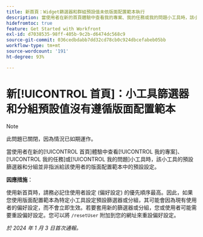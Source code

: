 ```yaml
---
title: 新首頁：Widget篩選器和群組預設值未依版面配置範本執行
description: 當使用者在新的首頁體驗中查看我的專案、我的任務或我的問題小工具時，該小工具的預設篩選器和分組並非指派給該使用者的版面配置範本中的預設設定。
hidefromtoc: true
feature: Get Started with Workfront
exl-id: d7038535-98ff-405b-9c2b-d6474dc568c9
source-git-commit: 036cedbdabb7dd32cd78cb0c924dbcefabeb05bb
workflow-type: tm+mt
source-wordcount: '191'
ht-degree: 93%

---
```


# 新[!UICONTROL 首頁]：小工具篩選器和分組預設值沒有遵循版面配置範本

>[!NOTE]
>
>此問題已關閉，因為情況已如期運作。

當使用者在新的[!UICONTROL 首頁]體驗中查看[!UICONTROL 我的專案]、[!UICONTROL 我的任務]或[!UICONTROL 我的問題]小工具時，該小工具的預設篩選器和分組並非指派給該使用者的版面配置範本中的預設設定。

**因應措施**：

使用新首頁時，請務必記住使用者設定 (偏好設定) 的優先順序最高。因此，如果您使用版面配置範本為特定小工具設定預設篩選器或分組，其可能會因為現有使用者的偏好設定，而不會立即生效。若要套用新的篩選器或分組，您或使用者可能需要重設偏好設定。您可以將 `/resetUser` 附加到您的網址來重設偏好設定。

_於 2024 年 1 月 3 日首次通報。_
